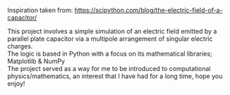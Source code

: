 Inspiration taken from: https://scipython.com/blog/the-electric-field-of-a-capacitor/

This project involves a simple simulation of an electric field emitted by a parallel plate capacitor via a multipole arrangement of singular electric charges.\
The logic is based in Python with a focus on its mathematical libraries; Matplotlib & NumPy \
The project served as a way for me to be introduced to computational physics/mathematics, an interest that I have had for a long time, hope you enjoy!
